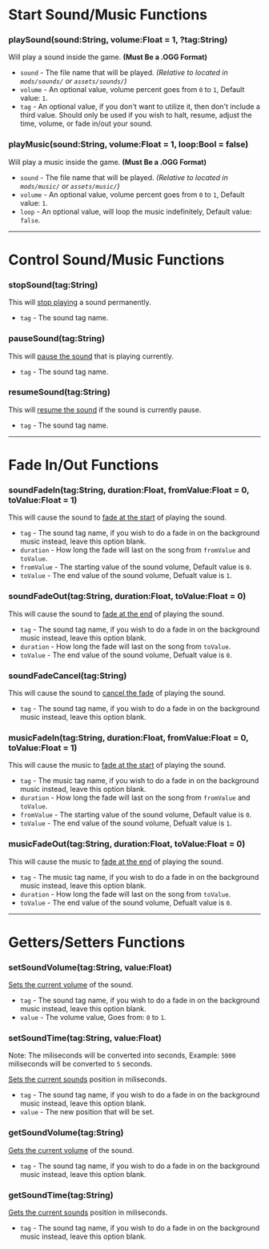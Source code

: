 # Start Sound/Music Functions
### playSound(sound:String, volume:Float = 1, ?tag:String)
Will play a sound inside the game. **(Must Be a .OGG Format)**

- `sound` - The file name that will be played. _(Relative to located in `mods/sounds/` or `assets/sounds/`)_
- `volume` - An optional value, volume percent goes from `0` to `1`, Default value: `1`.
- `tag` - An optional value, if you don't want to utilize it, then don't include a third value. Should only be used if you wish to halt, resume, adjust the time, volume, or fade in/out your sound.

### playMusic(sound:String, volume:Float = 1, loop:Bool = false)
Will play a music inside the game. **(Must Be a .OGG Format)**

- `sound` - The file name that will be played. _(Relative to located in `mods/music/` or `assets/music/`)_
- `volume` - An optional value, volume percent goes from `0` to `1`, Default value: `1`.
- `loop` - An optional value, will loop the music indefinitely, Default value: `false`.

***

# Control Sound/Music Functions
### stopSound(tag:String)
This will <ins>stop playing</ins> a sound permanently.

- `tag` - The sound tag name.

### pauseSound(tag:String)
This will <ins>pause the sound</ins> that is playing currently.

- `tag` - The sound tag name.

### resumeSound(tag:String)
This will <ins>resume the sound</ins> if the sound is currently pause.

- `tag` - The sound tag name.

***

# Fade In/Out Functions
### soundFadeIn(tag:String, duration:Float, fromValue:Float = 0, toValue:Float = 1)
This will cause the sound to <ins>fade at the start</ins> of playing the sound.

- `tag` - The sound tag name, if you wish to do a fade in on the background music instead, leave this option blank.
- `duration` - How long the fade will last on the song from `fromValue` and `toValue`.
- `fromValue` - The starting value of the sound volume, Default value is `0`.
- `toValue` - The end value of the sound volume, Defualt value is `1`.

### soundFadeOut(tag:String, duration:Float, toValue:Float = 0)
This will cause the sound to <ins>fade at the end</ins> of playing the sound.

- `tag` - The sound tag name, if you wish to do a fade in on the background music instead, leave this option blank.
- `duration` - How long the fade will last on the song from `toValue`.
- `toValue` - The end value of the sound volume, Defualt value is `0`.

### soundFadeCancel(tag:String)
This will cause the sound to <ins>cancel the fade</ins> of playing the sound.

- `tag` - The sound tag name, if you wish to do a fade in on the background music instead, leave this option blank.

### musicFadeIn(tag:String, duration:Float, fromValue:Float = 0, toValue:Float = 1)
This will cause the music to <ins>fade at the start</ins> of playing the sound.

- `tag` - The music tag name, if you wish to do a fade in on the background music instead, leave this option blank.
- `duration` - How long the fade will last on the song from `fromValue` and `toValue`.
- `fromValue` - The starting value of the sound volume, Default value is `0`.
- `toValue` - The end value of the sound volume, Defualt value is `1`.

### musicFadeOut(tag:String, duration:Float, toValue:Float = 0)
This will cause the music to <ins>fade at the end</ins> of playing the sound.

- `tag` - The music tag name, if you wish to do a fade in on the background music instead, leave this option blank.
- `duration` - How long the fade will last on the song from `toValue`.
- `toValue` - The end value of the sound volume, Defualt value is `0`.

***

# Getters/Setters Functions
### setSoundVolume(tag:String, value:Float)
<ins>Sets the current volume</ins> of the sound.

- `tag` - The sound tag name, if you wish to do a fade in on the background music instead, leave this option blank.
- `value` - The volume value, Goes from: `0` to `1`.

### setSoundTime(tag:String, value:Float)
Note: The miliseconds will be converted into seconds, Example: `5000` miliseconds will be converted to `5` seconds.

<ins>Sets the current sounds</ins> position in miliseconds.

- `tag` - The sound tag name, if you wish to do a fade in on the background music instead, leave this option blank.
- `value` - The new position that will be set.

### getSoundVolume(tag:String)
<ins>Gets the current volume</ins> of the sound.

- `tag` - The sound tag name, if you wish to do a fade in on the background music instead, leave this option blank.

### getSoundTime(tag:String)
<ins>Gets the current sounds</ins> position in miliseconds.

- `tag` - The sound tag name, if you wish to do a fade in on the background music instead, leave this option blank.